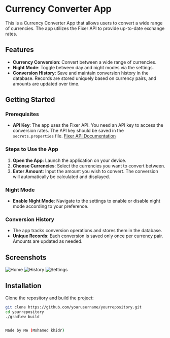 # Currency Converter App

This is a Currency Converter App that allows users to convert a wide range of currencies. The app utilizes the Fixer API to provide up-to-date exchange rates.

## Features

- **Currency Conversion**: Convert between a wide range of currencies.
- **Night Mode**: Toggle between day and night modes via the settings.
- **Conversion History**: Save and maintain conversion history in the database. Records are stored uniquely based on currency pairs, and amounts are updated over time.

## Getting Started

### Prerequisites

- **API Key**: The app uses the Fixer API. You need an API key to access the conversion rates. The API key should be saved in the `secrets.properties` file. [Fixer API Documentation](https://fixer.io/documentation)

### Steps to Use the App

1. **Open the App**: Launch the application on your device.
2. **Choose Currencies**: Select the currencies you want to convert between.
3. **Enter Amount**: Input the amount you wish to convert. The conversion will automatically be calculated and displayed.

### Night Mode

- **Enable Night Mode**: Navigate to the settings to enable or disable night mode according to your preference.

### Conversion History

- The app tracks conversion operations and stores them in the database.
- **Unique Records**: Each conversion is saved only once per currency pair. Amounts are updated as needed.

## Screenshots

![Home ](https://github.com/mohamedkhidr/Currency-converter/blob/master/imgs/IMG-20240911-WA0002.jpg)
![History](https://github.com/mohamedkhidr/Currency-converter/blob/master/imgs/IMG-20240911-WA0003.jpg)
![Settings](https://github.com/mohamedkhidr/Currency-converter/blob/master/imgs/IMG-20240911-WA0004.jpg)

## Installation

Clone the repository and build the project:

```bash
git clone https://github.com/yourusername/yourrepository.git
cd yourrepository
./gradlew build


Made by Me (Mohamed khidr)
